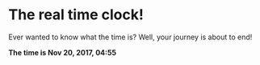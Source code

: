 # The real time clock!

Ever wanted to know what the time is? Well, your journey is about to end!

**The time is Nov 20, 2017, 04:55**